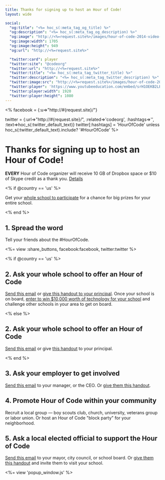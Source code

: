 ```yaml
---
title: Thanks for signing up to host an Hour of Code!
layout: wide

social:
  "og:title": "<%= hoc_s(:meta_tag_og_title) %>"
  "og:description": "<%= hoc_s(:meta_tag_og_description) %>"
  "og:image": "http://<%=request.site%>/images/hour-of-code-2014-video-thumbnail.jpg"
  "og:image:width": 1705
  "og:image:height": 949
  "og:url": "http://<%=request.site%>"

  "twitter:card": player
  "twitter:site": "@codeorg"
  "twitter:url": "http://<%=request.site%>"
  "twitter:title": "<%= hoc_s(:meta_tag_twitter_title) %>"
  "twitter:description": "<%= hoc_s(:meta_tag_twitter_description) %>"
  "twitter:image:src": "http://<%=request.site%>/images/hour-of-code-2014-video-thumbnail.jpg"
  "twitter:player": 'https://www.youtubeeducation.com/embed/srH1OEKB2LE?iv_load_policy=3&rel=0&autohide=1&showinfo=0'
  "twitter:player:width": 1920
  "twitter:player:height": 1080
---
```

<%
  facebook = {:u=>"http://#{request.site}/"}

  twitter = {:url=>"http://#{request.site}/", :related=>'codeorg', :hashtags=>'', :text=>hoc_s(:twitter_default_text)}
  twitter[:hashtags] = 'HourOfCode' unless hoc_s(:twitter_default_text).include? '#HourOfCode'
%>

# Thanks for signing up to host an Hour of Code!

**EVERY** Hour of Code organizer will receive 10 GB of Dropbox space or $10 of Skype credit as a thank you. [Details](/prizes)

<% if @country == 'us' %>

Get your [whole school to participate](/us/prizes) for a chance for big prizes for your entire school.

<% end %>

## 1. Spread the word 
Tell your friends about the #HourOfCode. 

<%= view :share_buttons, facebook:facebook, twitter:twitter %>

<% if @country == 'us' %>

## 2. Ask your whole school to offer an Hour of Code
[Send this email](/resources#email) or [give this handout to your principal](/resources/hoc-one-pager.pdf). Once your school is on board, [enter to win $10,000 worth of technology for your school](/prizes) and challenge other schools in your area to get on board.  

<% else %>

## 2. Ask your whole school to offer an Hour of Code
[Send this email](/resources#email) or give [this handout](/resources/hoc-one-pager.pdf) to your principal. 

<% end %>

## 3. Ask your employer to get involved
[Send this email](/resources#email) to your manager, or the CEO. Or [give them this handout](/resources/hoc-one-pager.pdf).

## 4. Promote Hour of Code within your community
Recruit a local group — boy scouts club, church, university, veterans group or labor union. Or host an Hour of Code "block party" for your neighborhood.

## 5. Ask a local elected official to support the Hour of Code
[Send this email](/resources#email) to your mayor, city council, or school board. Or [give them this handout](/resources/hoc-one-pager.pdf) and invite them to visit your school.

<%= view 'popup_window.js' %>
